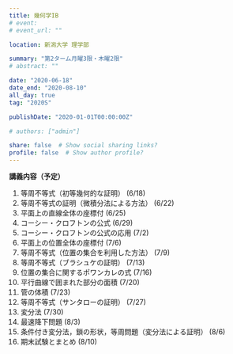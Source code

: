 ```yaml
---
title: 幾何学IB
# event: 
# event_url: ""

location: 新潟大学 理学部

summary: "第2ターム月曜3限・木曜2限"
# abstract: ""

date: "2020-06-18"
date_end: "2020-08-10"
all_day: true
tag: "2020S"

publishDate: "2020-01-01T00:00:00Z"

# authors: ["admin"]

share: false  # Show social sharing links?
profile: false  # Show author profile?
---
```


**講義内容（予定）**

1. 等周不等式（初等幾何的な証明） (6/18)
2. 等周不等式の証明（微積分法による方法） (6/22)
3. 平面上の直線全体の座標付 (6/25)
4. コーシー・クロフトンの公式 (6/29)
5. コーシー・クロフトンの公式の応用 (7/2)
6. 平面上の位置全体の座標付 (7/6)
7. 等周不等式（位置の集合を利用した方法） (7/9)
8. 等周不等式（ブラシュケの証明） (7/13)
9. 位置の集合に関するポワンカレの式 (7/16)
10. 平行曲線で囲まれた部分の面積 (7/20)
11. 管の体積 (7/23)
12. 等周不等式（サンタローの証明） (7/27)
13. 変分法 (7/30)
14. 最速降下問題 (8/3)
15. 条件付き変分法，鎖の形状，等周問題（変分法による証明） (8/6)
16. 期末試験とまとめ (8/10)
